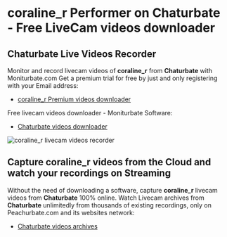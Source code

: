 # coraline_r Performer on Chaturbate - Free LiveCam videos downloader

## Chaturbate Live Videos Recorder

Monitor and record livecam videos of **coraline_r** from **Chaturbate** with Moniturbate.com
Get a premium trial for free by just and only registering with your Email address:
* [coraline_r Premium videos downloader](https://moniturbate.com/request-demo-licence-key.html)

Free livecam videos downloader - Moniturbate Software:
* [Chaturbate videos downloader](https://moniturbate.com/moniturbate-download-software.html)

![coraline_r livecam videos recorder](https://peachurnet.com/templates/moniturbate-software.png)


## Capture coraline_r videos from the Cloud and watch your recordings on Streaming

Without the need of downloading a software, capture **coraline_r** livecam videos from **Chaturbate** 100% online.
Watch Livecam archives from **Chaturbate** unlimitedly from thousands of existing recordings, only on Peachurbate.com and its websites network:
* [Chaturbate videos archives](https://peachurnet.com/)